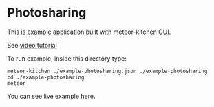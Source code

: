 Photosharing
============

This is example application built with meteor-kitchen GUI.

See <a href="//www.youtube.com/embed/7zWBhtE72o4" target="_blank">video tutorial</a>

To run example, inside this directory type:

```
meteor-kitchen ./example-photosharing.json ./example-photosharing
cd ./example-photosharing
meteor
```

You can see live example <a href="http://generator-photosharing.meteor.com" target="_blank">here</a>.
